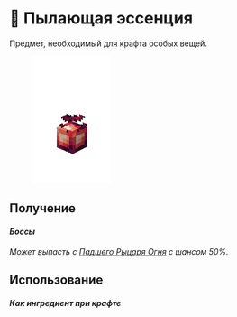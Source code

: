 # 🔴 Пылающая эссенция

Предмет, необходимый для крафта особых вещей.

<figure><img src="../../.gitbook/assets/toffy_redgem.gif" alt=""><figcaption></figcaption></figure>

## Получение

#### _Боссы_

_Может выпасть с_ [_Падшего Рыцаря Огня_](../sushestva/bossy/padshii-opustoshitel.md) _с шансом 50%._

## Использование

#### _Как ингредиент при крафте_

